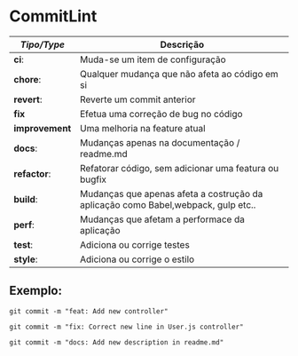 # CommitLint

*Tipo/Type*|Descrição
---|---
 **ci**:|Muda-se um item de configuração
**chore**:|Qualquer mudança que não afeta ao código em si
**revert**:|Reverte um commit anterior
**fix**|Efetua uma correção de bug no código
**improvement**|Uma melhoria na feature atual
**docs**:|Mudanças apenas na documentação / readme.md
**refactor**:|Refatorar código, sem adicionar uma featura ou bugfix
**build**:|Mudanças que apenas afeta a costrução da aplicação como Babel,webpack, gulp etc..
**perf**:|Mudanças que afetam a performace da aplicação
**test**:|Adiciona ou corrige testes
**style**:|Adiciona ou corrige o estilo

## Exemplo:
```
git commit -m "feat: Add new controller"
```
```
git commit -m "fix: Correct new line in User.js controller"
```
```
git commit -m "docs: Add new description in readme.md"
```
